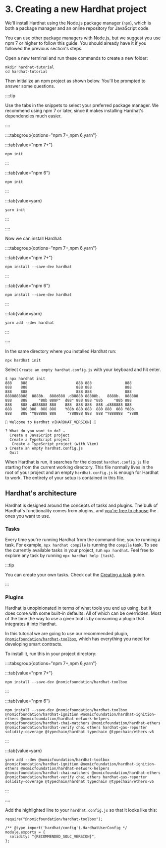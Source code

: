 # 3. Creating a new Hardhat project

We'll install Hardhat using the Node.js package manager (`npm`), which is both a package manager and an online repository for JavaScript code.

You can use other package managers with Node.js, but we suggest you use npm 7 or higher to follow this guide. You should already have it if you followed the previous section's steps.

Open a new terminal and run these commands to create a new folder:

```
mkdir hardhat-tutorial
cd hardhat-tutorial
```

Then initialize an npm project as shown below. You'll be prompted to answer some questions.

::::tip

Use the tabs in the snippets to select your preferred package manager. We recommend using npm 7 or later, since it makes installing Hardhat's dependencies much easier.

::::

::::tabsgroup{options="npm 7+,npm 6,yarn"}

:::tab{value="npm 7+"}

```
npm init
```

:::

:::tab{value="npm 6"}

```
npm init
```

:::

:::tab{value=yarn}

```
yarn init
```

:::

::::

Now we can install Hardhat:

::::tabsgroup{options="npm 7+,npm 6,yarn"}

:::tab{value="npm 7+"}

```
npm install --save-dev hardhat
```

:::

:::tab{value="npm 6"}

```
npm install --save-dev hardhat
```

:::

:::tab{value=yarn}

```
yarn add --dev hardhat
```

:::

::::

In the same directory where you installed Hardhat run:

```
npx hardhat init
```

Select `Create an empty hardhat.config.js` with your keyboard and hit enter.

```markup{16}
$ npx hardhat init
888    888                      888 888               888
888    888                      888 888               888
888    888                      888 888               888
8888888888  8888b.  888d888 .d88888 88888b.   8888b.  888888
888    888     "88b 888P"  d88" 888 888 "88b     "88b 888
888    888 .d888888 888    888  888 888  888 .d888888 888
888    888 888  888 888    Y88b 888 888  888 888  888 Y88b.
888    888 "Y888888 888     "Y88888 888  888 "Y888888  "Y888

👷 Welcome to Hardhat v{HARDHAT_VERSION} 👷‍

? What do you want to do? …
  Create a JavaScript project
  Create a TypeScript project
   Create a TypeScript project (with Viem)
❯ Create an empty hardhat.config.js
  Quit
```

When Hardhat is run, it searches for the closest `hardhat.config.js` file starting from the current working directory. This file normally lives in the root of your project and an empty `hardhat.config.js` is enough for Hardhat to work. The entirety of your setup is contained in this file.

## Hardhat's architecture

Hardhat is designed around the concepts of tasks and plugins. The bulk of Hardhat's functionality comes from plugins, and [you're free to choose](/hardhat-runner/plugins/) the ones you want to use.

### Tasks

Every time you're running Hardhat from the command-line, you're running a task. For example, `npx hardhat compile` is running the `compile` task. To see the currently available tasks in your project, run `npx hardhat`. Feel free to explore any task by running `npx hardhat help [task]`.

:::tip

You can create your own tasks. Check out the [Creating a task](/guides/create-task.md) guide.

:::

### Plugins

Hardhat is unopinionated in terms of what tools you end up using, but it does come with some built-in defaults. All of which can be overridden. Most of the time the way to use a given tool is by consuming a plugin that integrates it into Hardhat.

In this tutorial we are going to use our recommended plugin, [`@nomicfoundation/hardhat-toolbox`](../hardhat-runner/plugins/nomicfoundation-hardhat-toolbox), which has everything you need for developing smart contracts.

To install it, run this in your project directory:

::::tabsgroup{options="npm 7+,npm 6,yarn"}

:::tab{value="npm 7+"}

```
npm install --save-dev @nomicfoundation/hardhat-toolbox
```

:::

:::tab{value="npm 6"}

```
npm install --save-dev @nomicfoundation/hardhat-toolbox @nomicfoundation/hardhat-ignition @nomicfoundation/hardhat-ignition-ethers @nomicfoundation/hardhat-network-helpers @nomicfoundation/hardhat-chai-matchers @nomicfoundation/hardhat-ethers @nomicfoundation/hardhat-verify chai ethers hardhat-gas-reporter solidity-coverage @typechain/hardhat typechain @typechain/ethers-v6
```

:::

:::tab{value=yarn}

```
yarn add --dev @nomicfoundation/hardhat-toolbox @nomicfoundation/hardhat-ignition @nomicfoundation/hardhat-ignition-ethers @nomicfoundation/hardhat-network-helpers @nomicfoundation/hardhat-chai-matchers @nomicfoundation/hardhat-ethers @nomicfoundation/hardhat-verify chai ethers hardhat-gas-reporter solidity-coverage @typechain/hardhat typechain @typechain/ethers-v6
```

:::

::::

Add the highlighted line to your `hardhat.config.js` so that it looks like this:

```js{1}
require("@nomicfoundation/hardhat-toolbox");

/** @type import('hardhat/config').HardhatUserConfig */
module.exports = {
  solidity: "{RECOMMENDED_SOLC_VERSION}",
};
```
